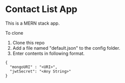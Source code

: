 # Contact List App

This is a MERN stack app.

To clone

1. Clone this repo
2. Add a file named "default.json" to the config folder.
3. Enter contents in following format.

```
{
  "mongoURI" : "<URI>",
  "jwtSecret": "<Any String>"
}
```
